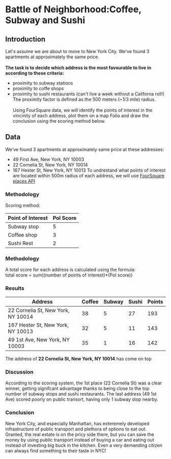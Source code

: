 # Battle of Neighborhood:Coffee, Subway and Sushi
## Introduction
Let's assume we are about to move to New York City. We've found 3 apartments at approximately the same price.
<br><br>
**The task is to decide which address is the most favourable to live in according to these criteria:**
- proximity to subway stations
- proximity to coffe shops 
- proximity to sushi restaurants (can't live a week without a Californa roll!)
The proximity factor is defined as the 500 meters (~1/3 mile) radius.
<br><br>Using FourSquare data, we will identify the points of interest in the vincinity of each address, plot them on a map Folio and draw the conclusion using the scoring method below.

## Data
We've found 3 apartments at approximately same price at these addresses:
- 49 First Ave, New York, NY 10003 
- 22 Cornelia St, New York, NY 10014
- 167 Hester St, New York, NY 10013
To undrestand what points of interest are located within 500m radius of each address, we will use <a href="https://developer.foursquare.com/docs/api">FourSquare places API</a> 

### Methodology
Scoring method:

|Point of Interest|PoI Score|
|-----------|------|
|Subway stop|5     | 
|Coffee shop|3     | 
|Sushi Rest |2     | 
### Methodology

A total score for each address is calculated using the formula:
<br>total score = sum((number of points of interest)*(PoI score))

### Results
|Address|Coffee|Subway|Sushi|Points|
|---|---|---|---|---|
|22 Cornelia St, New York, NY 10014| 38|5|27|193|
|167 Hester St, New York, NY 10013|32|5|11|143|
|49 1st Ave, New York, NY 10003|35|1|16|142|

The address of **22 Cornelia St, New York, NY 10014** has come on top 

### Discussion
According to the scoring system, the 1st place (22 Cornelia St) was a clear winner, getting signifcant advantage thanks to being close to the top number of subway stops and sushi restaurants. The last address (49 1st Ave) scored poorly on public transort, having only 1 subway stop nearby.

### Conclusion
New York City, and especially Manhattan, has exteremely developed infrastructure of public transport and plethora of options to eat out. Granted, the real estate is on the pricy side there, but you can save the money by using public transport instead of buying a car and eating out instead of investing big buck in the kitchen. 
Even a very demanding citizen can always find something to their taste in NYC!
